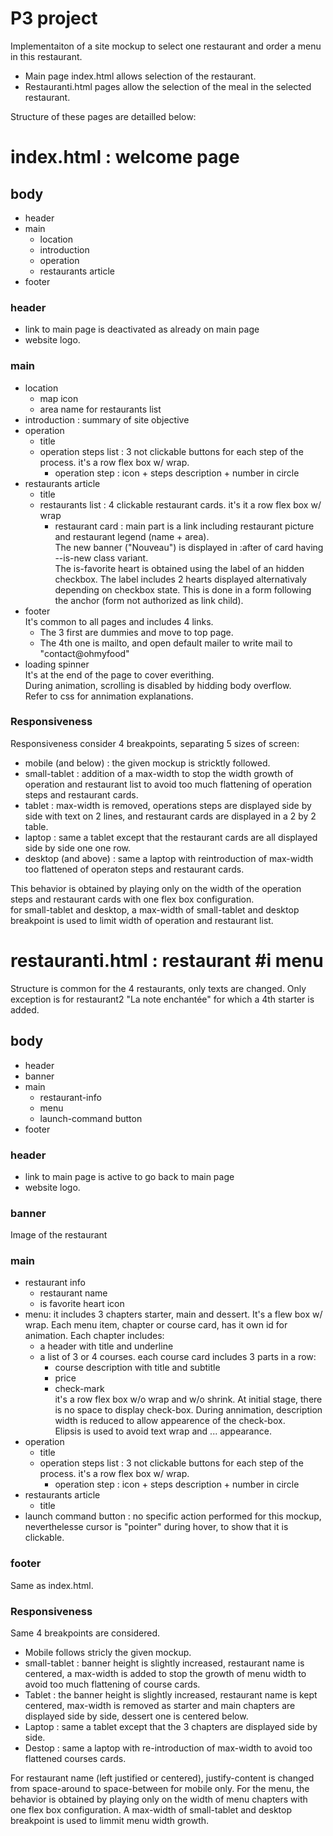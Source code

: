 # P3 project
Implementaiton of a site mockup to select one restaurant and order a menu in this restaurant.
- Main page index.html allows selection of the restaurant.
- Restauranti.html pages allow the selection of the meal in the selected restaurant.

Structure of these pages are detailled below:
# index.html : welcome page
## body                                                            
- header                                                             
- main                                                          
    - location                                                              
    - introduction                                                          
    - operation                                                             
    - restaurants article                                                   
- footer                                                                   
### header
- link to main page is deactivated as already on main page
- website logo. 
### main
- location
    - map icon
    - area name for restaurants list
- introduction : summary of site objective
- operation
    - title
    - operation steps list : 3 not clickable buttons for each step of the process. it's a row flex box w/ wrap.
        - operation step : icon + steps description + number in circle
- restaurants article
    - title
    - restaurants list : 4 clickable restaurant cards. it's it a row flex box w/ wrap
        - restaurant card : main part is a link including restaurant picture and restaurant legend (name + area).  
        The new  banner ("Nouveau") is displayed in :after of card having --is-new class variant.  
The is-favorite heart is obtained using the label of an hidden checkbox. The label includes 2 hearts displayed alternativaly depending on checkbox state. This is done in a form following the anchor (form not authorized as link child). 
- footer  
It's common to all pages and includes 4 links.
	- The 3 first are dummies and move to top page.
	- The 4th one is mailto, and open default mailer to write mail to "contact@ohmyfood"                                                         
- loading spinner  
It's at the end of the page to cover everithing.  
During animation, scrolling is disabled by hidding body overflow.  
Refer to css for annimation explanations.

### Responsiveness
Responsiveness consider 4 breakpoints, separating 5 sizes of screen:

- mobile (and below) : the given mockup is stricktly followed. 
- small-tablet : addition of a max-width to stop the width growth of operation and 
    restaurant list to avoid too much flattening of operation steps and restaurant cards.
- tablet : max-width is removed, operations steps are displayed side by side with text on 2 lines, and restaurant cards are displayed in a 2 by 2 table.
- laptop : same a tablet except that the restaurant cards are all displayed side by side one one row.    
- desktop (and above) : same a laptop with reintroduction of max-width too flattened of operaton steps and restaurant cards.

This behavior is obtained by playing only on the width of the operation steps and restaurant cards with one flex box configuration.                
for small-tablet and desktop, a max-width of small-tablet and desktop breakpoint is used to limit width of operation and restaurant list.

# restauranti.html : restaurant #i menu 
Structure is common for the 4 restaurants, only texts are changed. Only exception is for restaurant2 "La note enchantée" for which a 4th starter is added.      
## body 
- header
- banner
- main
	- restaurant-info
	- menu
 	- launch-command button
- footer                                                               
### header
- link to main page is active to go back to main page
- website logo. 
### banner
Image of the restaurant
### main
- restaurant info
    - restaurant name
    - is favorite heart icon
- menu: it includes 3 chapters starter, main and dessert. It's a flew box w/ wrap. Each menu item, chapter or course card, has it own id for animation. Each chapter includes:
	- a header with title and underline
	- a list of 3 or 4 courses. each course card includes 3 parts in a row:
		- course description with title and subtitle
        - price
        - check-mark  
        it's a row flex box w/o wrap and w/o shrink. At initial stage, there is no space to display check-box.   During annimation, description width is reduced to allow appearence of the check-box.  
		Elipsis is used to avoid text wrap and ... appearance.
- operation
    - title
    - operation steps list : 3 not clickable buttons for each step of the process. it's a row flex box w/ wrap.
        - operation step : icon + steps description + number in circle
- restaurants article
    - title
- launch command button : no specific action performed for this mockup, neverthelesse cursor is "pointer" during hover, to show that it is clickable.
### footer 
Same as index.html.

### Responsiveness
Same 4 breakpoints are considered.

- Mobile follows stricly the given mockup.
- small-tablet : banner height is slightly increased, restaurant name is centered, a max-width is added to stop the growth of menu width to avoid too much flattening of course cards.
- Tablet : the banner height is slightly increased, restaurant name is kept centered, max-width is removed as starter and main chapters are displayed side by side, dessert one is centered below.
- Laptop : same a tablet except that the 3 chapters are displayed side by side.                                                                   
- Destop : same a laptop with re-introduction of max-width to avoid too flattened courses cards.                                                           

For restaurant name (left justified or centered), justify-content is changed from space-around to space-between for mobile only.
For the menu, the behavior is obtained by playing only on the width of menu chapters with one flex box configuration.
A max-width of small-tablet and desktop breakpoint is used to limmit menu width growth.
